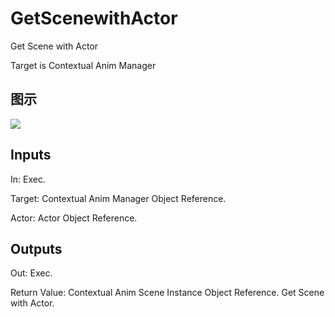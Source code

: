 # GetScenewithActor

Get Scene with Actor

Target is Contextual Anim Manager

## 图示

![]($-20221218-18303336.png)

## Inputs

In: Exec.

Target: Contextual Anim Manager Object Reference.

Actor: Actor Object Reference.  

## Outputs

Out: Exec.

Return Value: Contextual Anim Scene Instance Object Reference. Get Scene with Actor.

